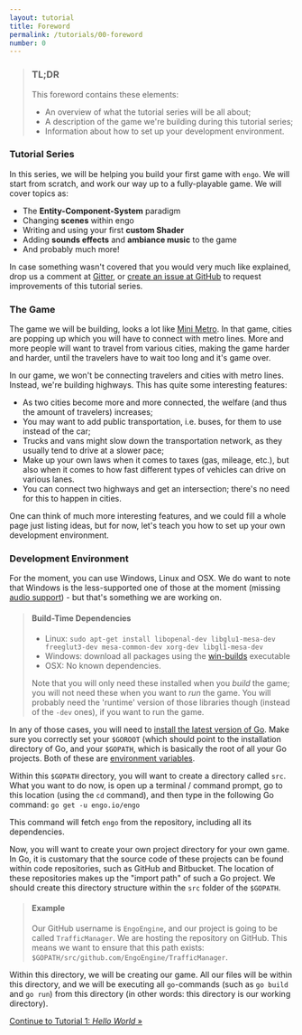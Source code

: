 ```yaml
---
layout: tutorial
title: Foreword
permalink: /tutorials/00-foreword
number: 0
---
```


> ### TL;DR
> This foreword contains these elements:
>
> * An overview of what the tutorial series will be all about;
> * A description of the game we're building during this tutorial series;
> * Information about how to set up your development environment. 

### Tutorial Series

In this series, we will be helping you build your first game with `engo`. We will start from scratch, and work
our way up to a fully-playable game. We will cover topics as:

* The **Entity-Component-System** paradigm
* Changing **scenes** within engo
* Writing and using your first **custom Shader**
* Adding **sounds effects** and **ambiance music** to the game
* And probably much more!

In case something wasn't covered that you would very much like explained, drop us a comment at 
[Gitter](https://gitter.im/EngoEngine/engo), or [create an issue at 
GitHub](https://github.com/EngoEngine/engoengine.github.io/issues/new) to request improvements of this tutorial series.  

### The Game
The game we will be building, looks a lot like [Mini Metro](http://store.steampowered.com/app/287980/). In that game, 
cities are popping up which you will have to connect with metro lines. More and more people will want to travel from
various cities, making the game harder and harder, until the travelers have to wait too long and it's game over. 

In our game, we won't be connecting travelers and cities with metro lines. Instead, we're building highways. This has
quite some interesting features:

* As two cities become more and more connected, the welfare (and thus the amount of travelers) increases;
* You may want to add public transportation, i.e. buses, for them to use instead of the car;
* Trucks and vans might slow down the transportation network, as they usually tend to drive at a slower pace;
* Make up your own laws when it comes to taxes (gas, mileage, etc.), but also when it comes to how fast different
types of vehicles can drive on various lanes. 
* You can connect two highways and get an intersection; there's no need for this to happen in cities.

One can think of much more interesting features, and we could fill a whole page just listing ideas, but for now, let's
teach you how to set up your own development environment. 

### Development Environment
For the moment, you can use Windows, Linux and OSX. We do want to note that Windows is the less-supported one of those
at the moment (missing [audio support](https://github.com/EngoEngine/engo/issues/174)) - but that's something we are 
working on. 

> #### Build-Time Dependencies
> * Linux: `sudo apt-get install libopenal-dev libglu1-mesa-dev freeglut3-dev mesa-common-dev xorg-dev libgl1-mesa-dev`
> * Windows: download all packages using the [win-builds](http://win-builds.org/doku.php/download_and_installation_from_windows) executable
> * OSX: No known dependencies.
>
> Note that you will only need these installed when you *build* the game; you will not need these when you want to
> *run* the game. You will probably need the 'runtime' version of those libraries though (instead of the `-dev` ones),
> if you want to run the game. 
 
In any of those cases, you will need to [install the latest version of Go](https://golang.org/dl/). Make sure you 
correctly set your `$GOROOT` (which should point to the installation directory of Go, and your `$GOPATH`, which is
basically the root of all your Go projects. Both of these are 
[environment variables](https://en.wikipedia.org/wiki/Environment_variable). 

Within this `$GOPATH` directory, you will want to create a directory called `src`. What you want to do now, is open
up a terminal / command prompt, go to this location (using the `cd` command), and then type in the following Go command:
`go get -u engo.io/engo`

This command will fetch `engo` from the repository, including all its dependencies. 

Now, you will want to create your own project directory for your own game. In Go, it is customary that the source code
of these projects can be found within code repositories, such as GitHub and Bitbucket. The location of these 
repositories makes up the "import path" of such a Go project. We should create this directory structure within the `src`
folder of the `$GOPATH`. 

> #### Example
> Our GitHub username is `EngoEngine`, and our project is going to be called `TrafficManager`. We are hosting the repository on 
> GitHub. This means we want to ensure that this path exists: `$GOPATH/src/github.com/EngoEngine/TrafficManager`. 

Within this directory, we will be creating our game. All our files will be within this directory, and we will be 
executing all `go`-commands (such as `go build` and `go run`) from this directory (in other words: this directory
is our working directory). 

<div class="button-group stacked">
<a class="button" href="/tutorials/01-hello-world">Continue to Tutorial 1: <i>Hello World</i> &raquo;</a>
</div>
